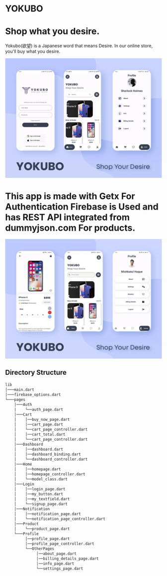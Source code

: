 # YOKUBO

# Shop what you desire.
Yokubo(欲望) is a Japanese word that means Desire. In our online store, you'll buy what you desire.

![images](https://github.com/SimoHimo/Yokubo/blob/master/assets/mockup1.png)
# This app is made with Getx For Authentication Firebase is Used and has REST API integrated from dummyjson.com For products.

![images](https://github.com/SimoHimo/Yokubo/blob/master/assets/mockups1.jpg)


## Directory Structure
```
lib
│───main.dart    
│───firebase_options.dart    
└───pages
    │───Auth
    |    └──auth_page.dart
    │───Cart
    │    │──buy_now_page.dart
    │    │──cart_page.dart
    │    └──cart_page_controller.dart
    │    │──cart_total.dart
    │    └──cart_page_controller.dart
    │───Dashboard
    │    │──dashboard.dart
    │    │──dashboard_binding.dart
    │    └──dashboard_controller.dart
    │───Home
    │    │──homepage.dart
    │    │──homepage_controller.dart
    │    └──model_class.dart
    │───Login
    │    │──login_page.dart
    │    │──my_button.dart
    │    │──my_textfield.dart
    │    └──signup_page.dart
    │───Notification
    │    │──notification_page.dart
    │    └──notification_page_controller.dart
    │───Product
    │    └──product_page.dart
    └───Profile
         │──profile_page.dart
         │──profile_page_controller.dart
         └──OtherPages
              │──about_page.dart
              │──billing_details_page.dart
              │──info_page.dart
              └──settings_page.dart


```
